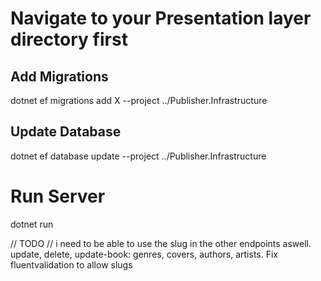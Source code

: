 # Navigate to your Presentation layer directory first
## Add Migrations
dotnet ef migrations add X --project ../Publisher.Infrastructure

## Update Database
dotnet ef database update --project ../Publisher.Infrastructure

# Run Server
dotnet run

// TODO
// i need to be able to use the slug in the other endpoints aswell. update, delete, update-book: genres, covers, authors, artists. Fix fluentvalidation to allow slugs